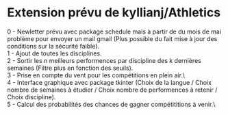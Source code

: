 
# Extension prévu de kyllianj/Athletics

0 - Newletter prévu avec package schedule mais à partir de du mois de mai problème pour envoyer un mail gmail (Plus possible du fait mise à jour des conditions sur la sécurité faible).\
1 - Ajout de toutes les disciplines.\
2 - Sortir les n meilleurs performences par discipline des k dernières semaines (Filtre plus en fonction des seuils).\
3 - Prise en compte du vent pour les compétitions en plein air.\  
4 - Interface graphique avec package tkinter (Choix de la langue / Choix nombre de semaines à étudier / Choix nombre de performences à retenir / Choix discipline).\
5 - Calcul des probabilités des chances de gagner compétititions à venir.\ 
